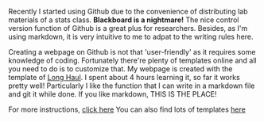 <script defer src="http://cdn.mathjax.org/mathjax/latest/MathJax.js?config=TeX-AMS-MML_HTMLorMML"></script>

Recently I started using Github due to the convenience of distributing lab materials of a stats class. **Blackboard is a nightmare!**
The nice control version function of Github is a great plus for researchers. Besides, as I'm using markdown, it is very intuitive to me to adpat to 
the writing rules here. 

Creating a webpage on Github is not that 'user-friendly' as it requires some knowledge of coding. Fortunately there're plenty of templates online and 
all you need to do is to customize that. My webpage is created with the template of [Long Haul](https://github.com/brianmaierjr/long-haul). I spent about 
4 hours learning it, so far it works pretty well! Particularly I like the function that I can write in a markdown file and git it while done. 
If you like markdown, THIS IS THE PLACE!

For more instructions, [click here](http://jmcglone.com/guides/github-pages/)
You can also find lots of templates [here](https://github.com/jekyll/jekyll/wiki/Themes)


